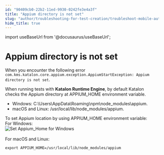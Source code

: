 ```yaml
---
id: "90409cb0-22b2-11ed-9930-0242fe3e4a3f"
title: "Appium directory is not set"
slug: "author/troubleshooting-for-test-creation/troubleshoot-mobile-automated-testing/appium-directory-is-not-set"
hide_title: true
---
```

import useBaseUrl from '@docusaurus/useBaseUrl';


# <a id="troubleshooting-9558" class="anchor_top_offset"/><a id="ariaid-title1" class="anchor_top_offset"/>Appium directory is not set

<section xmlns="http://www.w3.org/1999/xhtml" className="section condition"><p className="p">When you encounter the following error <code className="ph codeph">com.kms.katalon.core.appium.exception.AppiumStartException: Appium directory is not set</code>.</p></section> 
<div xmlns="http://www.w3.org/1999/xhtml" className="bodydiv troubleSolution"><section className="section cause"><p className="p">When running tests with <strong className="ph b">Katalon Runtime Engine</strong>, by default Katalon checks the Appium directory at APPIUM_HOME environment variable. </p><ul className="ul"><li className="li">Windows: <span className="ph">C:\Users\AppData\Roaming\npm\node_modules\appium.</span>
      </li><li className="li">macOS and Linux: <span className="ph">/usr/local/lib/node_modules/appium</span>.</li></ul></section><section className="section remedy"><div className="li step p"><span className="ph cmd">To set Appium location by using APPIUM_HOME environment variable:</span><div className="itemgroup info">For Windows:</div><div className="itemgroup info"><img className="image" src={useBaseUrl("https://github.com/katalon-studio/docs-images/raw/master/katalon-studio/docs/roubleshooting-automated-mobile-testing/windows-appium-home.png")} alt="Set Appium_Home for Windows" /><br /><br /></div><div className="itemgroup info">For macOS and Linux:<pre className="pre codeblock"><code>export APPIUM_HOME=/usr/local/lib/node_modules/appium</code></pre></div></div></section></div>
